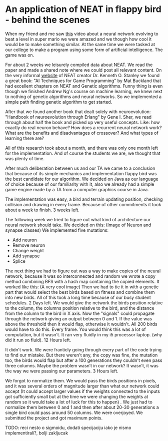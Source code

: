 # An application of NEAT in flappy bird - behind the scenes 
 
When my friend and me saw [this](https://www.youtube.com/watch?v=qv6UVOQ0F44) video about a neural network evolving to beat a level in super mario we were amazed and we though how cool it would be to make something similar. At the same time we were tasked at our college to make a program using some form of artificial intelligence. The game was on. 
 
For about 2 weeks we leisurely compiled data about NEAT. We read the paper and made a shared note where we could post all relevant content. On the very informal [website](https://www.cs.ucf.edu/~kstanley/neat.html) of NEAT creator Dr. Kenneth O. Stanley we found a great book: "AI Techniques for Game Programming" by Mat Buckland that had excellent chapters on NEAT and Genetic algorithms. Funny thing is even though we finished Andrew Ng's course on machine learning, we knew next to nothing of genetic algorithms and neural networks. So we implemented a simple path finding genetic algorithm to get started.  
 
After that we found another book that dealt solely with neuroevolution: "Handbook of neuroevolution through Erlang" by Gene I. Sher, we read through about half the book and picked up very useful concepts. Like: how exactly do real neuron behave? How does a recurrent neural network work? What are the benefits and disadvantages of crossover? And what types of learning there are?  
 
All of this research took about a month, and there was only one month left for the implementation. And of course the students we are, we thought that was plenty of time.  
 
After much deliberation between us and our TA we came to a conclusion that because of its simple mechanics and implementation flappy bird was the best candidate for our algorithm. We decided on Java as our language of choice because of our familiarity with it, also we already had a simple game engine made by a TA from a computer graphics course in Java.  
 
The implementation was easy, a bird and terrain updating position, checking collision and drawing in every frame. Because of other commitments it took about a week to finish. 3 weeks left.

The following week we tried to figure out what kind of architecture our neural network should take. We decided on this: (Image of Neuron and synapse classes)
We implemented five mutations:
-  Add neuron
-  Remove neuron
-  Change weight
-  Add synapse
-  Splice

The next thing we had to figure out was a way to make copies of the neural network, because it was so interconnected and random we wrote a copy method combining BFS with a hash map containing the copied elements. It worked like this: (A very cool image)
Then we had to tie it in with a genetic part that would select the best birds based on fitness and combine them into new birds. All of this took a long time because of our busy student schedules. 2 Days left.
We would give the network the birds position relative to the column, the columns position relative to the bird, and the distance from the column to the bird in X axis. Now the "signals" could propagate through the network giving an output between 0 and 1. If the value was above the threshold then it would flap, otherwise it wouldn't. All 200 birds would have to do this. Every frame. You would think this was a lot of computation, but it wasn't. It ran very fluidly in my i5 processor laptop. (why did it run so fluid). 12 Hours left.

It didn't work. We were franticly going through every part of the code trying to find our mistake. But there weren't any, the copy was fine, the mutation too, the birds would flap but after a 100 generations they couldn't even pass three columns. Maybe the problem wasn’t in our network? It wasn’t, it was the way we were passing our parameters. 3 Hours left.

We forgot to normalize them. We would pass the birds positions in pixels, and it was several orders of magnitude larger than what our network could accept (It could accept larger values if the weights connected to the inputs got sufficiently small but at the time we were changing the weights at random so it would take a lot of luck for this to happen) . We just had to normalize them between 0 and 1 and then after about 20-30 generations a single bird could pass around 50 columns. We were overjoyed. We submitted the project and got maximum points.


TODO: reci nesto o sigmoidu, dodati specijaciju iako je nismo implementirali?, bolji zakljucak

